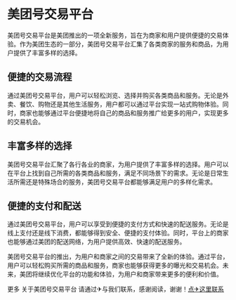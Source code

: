 # 美团号交易平台

美团号交易平台是美团推出的一项全新服务，旨在为商家和用户提供便捷的交易体验。作为美团生态的一部分，美团号交易平台汇集了各类商家的服务和商品，为用户提供了丰富多样的选择。

## 便捷的交易流程

通过美团号交易平台，用户可以轻松浏览、选择并购买各类商品和服务。无论是外卖、餐饮、购物还是其他生活服务，用户都可以通过平台实现一站式购物体验。同时，商家也能够通过平台便捷地将自己的商品和服务推广给更多的用户，实现更多的交易机会。

## 丰富多样的选择

美团号交易平台汇聚了各行各业的商家，为用户提供了丰富多样的选择。用户可以在平台上找到自己所需的各类商品和服务，满足不同场景下的需求。无论是日常生活所需还是特殊场合的服务，美团号交易平台都能够满足用户的多样化需求。

## 便捷的支付和配送

通过美团号交易平台，用户可以享受到便捷的支付方式和快速的配送服务。无论是线上支付还是线下消费，都能够得到安全、便捷的支付体验。同时，平台上的商家也能够通过美团的配送网络，为用户提供高效、快速的配送服务。

美团号交易平台的推出，为用户和商家之间的交易带来了全新的体验。通过平台，用户可以轻松购买所需的商品和服务，商家也能够获得更多的曝光和交易机会。未来，美团将继续优化平台的功能和体验，为用户和商家带来更多的便利和价值。

更多 关于美团号交易平台 请通过✈与我们联系，感谢阅读，谢谢！[点✈这里联系](https://w.k02.cc)